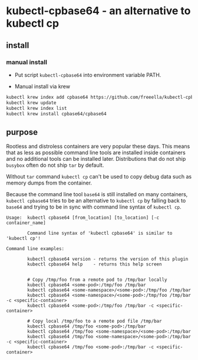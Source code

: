 # kubectl-cpbase64 - an alternative to kubectl cp

## install

### manual install

- Put script `kubectl-cpbase64` into environment variable PATH.

- Manual install via krew

```bash
kubectl krew index add cpbase64 https://github.com/freeella/kubectl-cpbase64.git
kubectl krew update
kubectl krew index list
kubectl krew install cpbase64/cpbase64
```

## purpose

Rootless and distroless containers are very popular these days. This means that as less as possible command line tools are installed inside containers and no additional tools can be installed later. Distributions that do not ship `busybox` often do not ship `tar` by default.

Without `tar` command `kubectl cp` can't be used to copy debug data such as memory dumps from the container.

Because the command line tool `base64` is still installed on many containers, `kubectl cpbase64` tries to be an alternative to `kubectl cp` by 
falling back to `base64` and trying to be in sync with command line syntax of `kubectl cp`.


```text
Usage:  kubectl cpbase64 [from_location] [to_location] [-c container_name]

        Command line syntax of 'kubectl cpbase64' is similar to 'kubectl cp'!

Command line examples:

        kubectl cpbase64 version - returns the version of this plugin
        kubectl cpbase64 help    - returns this help screen


        # Copy /tmp/foo from a remote pod to /tmp/bar locally
        kubectl cpbase64 <some-pod>:/tmp/foo /tmp/bar
        kubectl cpbase64 <some-namespace>/<some-pod>:/tmp/foo /tmp/bar
        kubectl cpbase64 <some-namespace>/<some-pod>:/tmp/foo /tmp/bar -c <specific-container>
        kubectl cpbase64 <some-pod>:/tmp/foo /tmp/bar -c <specific-container>

        # Copy local /tmp/foo to a remote pod file /tmp/bar
        kubectl cpbase64 /tmp/foo <some-pod>:/tmp/bar
        kubectl cpbase64 /tmp/foo <some-namespace>/<some-pod>:/tmp/bar
        kubectl cpbase64 /tmp/foo <some-namespace>/<some-pod>:/tmp/bar -c <specific-container>
        kubectl cpbase64 /tmp/foo <some-pod>:/tmp/bar -c <specific-container>
```
